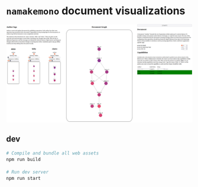 # `namakemono` document visualizations

![screenshot of document graph simulation](/screenshot.png)

## dev

```bash
# Compile and bundle all web assets
npm run build

# Run dev server
npm run start
```